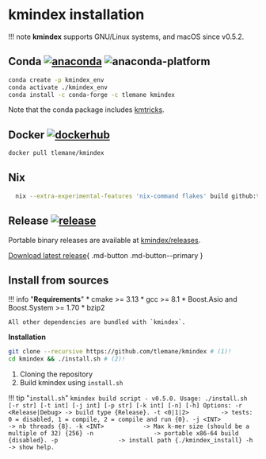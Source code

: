 # kmindex installation

!!! note
    **kmindex** supports GNU/Linux systems, and macOS since v0.5.2.

## **Conda** [![anaconda](https://img.shields.io/conda/vn/tlemane/kmindex?color=green&label=tlemane%2Fkmindex&logo=anaconda)](https://anaconda.org/tlemane/kmindex) ![anaconda-platform](https://img.shields.io/conda/pn/tlemane/kmindex?logo=anaconda)

```bash
conda create -p kmindex_env
conda activate ./kmindex_env
conda install -c conda-forge -c tlemane kmindex
```

Note that the conda package includes [kmtricks](https://github.com/tlemane/kmtricks).

## **Docker** [![dockerhub](https://img.shields.io/docker/v/tlemane/kmindex?label=tlemane/kmindex&logo=docker)](https://hub.docker.com/r/tlemane/kmindex/)

```bash
docker pull tlemane/kmindex
```

## **Nix**

```bash
  nix --extra-experimental-features 'nix-command flakes' build github:tlemane/kmindex
```

## **Release**  [![release](https://img.shields.io/github/v/release/tlemane/kmindex)](https://github.com/tlemane/kmindex/releases)

Portable binary releases are available at [kmindex/releases](https://github.com/tlemane/kmindex/releases).

[Download latest release](https://github.com/tlemane/kmindex/releases/latest/download/kmindex-v0.5.1-bin-Linux.tar.gz){ .md-button .md-button--primary }

## **Install from sources**

!!! info "**Requirements**"
    * cmake >= 3.13
    * gcc >= 8.1
    * Boost.Asio and Boost.System >= 1.70
    * bzip2

    All other dependencies are bundled with `kmindex`.

**Installation**
``` bash
git clone --recursive https://github.com/tlemane/kmindex # (1)!
cd kmindex && ./install.sh # (2)!
```

1. Cloning the repository
2. Build kmindex using `install.sh`

!!! tip "`install.sh`"
    ```
    kmindex build script - v0.5.0.
    Usage:
      ./install.sh [-r str] [-t int] [-j int] [-p str] [-k int] [-n] [-h]
    Options:
      -r <Release|Debug> -> build type {Release}.
      -t <0|1|2>         -> tests: 0 = disabled, 1 = compile, 2 = compile and run {0}.
      -j <INT>           -> nb threads {8}.
      -k <INT>           -> Max k-mer size (should be a multiple of 32) {256}
      -n                 -> portable x86-64 build {disabled}.
      -p                 -> install path {./kmindex_install}
      -h                 -> show help.
    ```
